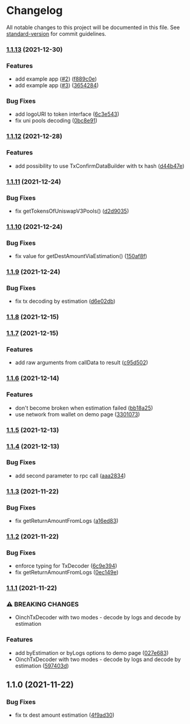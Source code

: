 # Changelog

All notable changes to this project will be documented in this file. See [standard-version](https://github.com/conventional-changelog/standard-version) for commit guidelines.

### [1.1.13](https://github.com/1inch/tx-decoder/compare/v1.1.12...v1.1.13) (2021-12-30)


### Features

* add example app ([#2](https://github.com/1inch/tx-decoder/issues/2)) ([f889c0e](https://github.com/1inch/tx-decoder/commit/f889c0e860e7ed140d3de5d2d4aa3e259fe30efe))
* add example app ([#3](https://github.com/1inch/tx-decoder/issues/3)) ([3654284](https://github.com/1inch/tx-decoder/commit/3654284832deb7b0f0200fa1ef991619c3097e11))


### Bug Fixes

* add logoURI to token interface ([6c3e543](https://github.com/1inch/tx-decoder/commit/6c3e54305acdd9049e34e9960ee08d0fc9196942))
* fix uni pools decoding ([0bc8e91](https://github.com/1inch/tx-decoder/commit/0bc8e91b13fd318a2eccd230746d5e4313526c3b))

### [1.1.12](https://github.com/1inch/tx-decoder/compare/v1.1.11...v1.1.12) (2021-12-28)


### Features

* add possibility to use TxConfirmDataBuilder with tx hash ([d44b47e](https://github.com/1inch/tx-decoder/commit/d44b47e309aa840afcf88148fb40ffd6f23cca0b))

### [1.1.11](https://github.com/1inch/tx-decoder/compare/v1.1.10...v1.1.11) (2021-12-24)


### Bug Fixes

* fix getTokensOfUniswapV3Pools() ([d2d9035](https://github.com/1inch/tx-decoder/commit/d2d9035c0cde2a5849ed9768273ca5c6f7acfd31))

### [1.1.10](https://github.com/1inch/tx-decoder/compare/v1.1.9...v1.1.10) (2021-12-24)


### Bug Fixes

* fix value for getDestAmountViaEstimation() ([150af8f](https://github.com/1inch/tx-decoder/commit/150af8fe01f1fa75e914982d0d49ac8e296e8179))

### [1.1.9](https://github.com/1inch/tx-decoder/compare/v1.1.8...v1.1.9) (2021-12-24)


### Bug Fixes

* fix tx decoding by estimation ([d6e02db](https://github.com/1inch/tx-decoder/commit/d6e02db0665661795e2f5437a2b5eb028c3dffbb))

### [1.1.8](https://github.com/1inch/tx-decoder/compare/v1.1.7...v1.1.8) (2021-12-15)

### [1.1.7](https://github.com/1inch/tx-decoder/compare/v1.1.6...v1.1.7) (2021-12-15)


### Features

* add raw arguments from callData to result ([c95d502](https://github.com/1inch/tx-decoder/commit/c95d5026129d77a28dad1f371781c04471985c8e))

### [1.1.6](https://github.com/1inch/tx-decoder/compare/v1.1.5...v1.1.6) (2021-12-14)


### Features

* don't become broken when estimation failed ([bb18a25](https://github.com/1inch/tx-decoder/commit/bb18a25c76527fb29b593daadc1ea6c28c2f5ce1))
* use network from wallet on demo page ([3301073](https://github.com/1inch/tx-decoder/commit/3301073f4c61529ae0510b843795448666bab951))

### [1.1.5](https://github.com/1inch/tx-decoder/compare/v1.1.4...v1.1.5) (2021-12-13)

### [1.1.4](https://github.com/1inch/tx-decoder/compare/v1.1.3...v1.1.4) (2021-12-13)


### Bug Fixes

* add second parameter to rpc call ([aaa2834](https://github.com/1inch/tx-decoder/commit/aaa283494e50789219992a59224fc76880a8cc53))

### [1.1.3](https://github.com/1inch/tx-decoder/compare/v1.1.2...v1.1.3) (2021-11-22)


### Bug Fixes

* fix getReturnAmountFromLogs ([a16ed83](https://github.com/1inch/tx-decoder/commit/a16ed83731a348708068f87195dd5535ed70658f))

### [1.1.2](https://github.com/1inch/tx-decoder/compare/v1.1.1...v1.1.2) (2021-11-22)


### Bug Fixes

* enforce typing for TxDecoder ([6c9e394](https://github.com/1inch/tx-decoder/commit/6c9e39421bdb7cf9f265a243d666118eeee7eb79))
* fix getReturnAmountFromLogs ([0ec149e](https://github.com/1inch/tx-decoder/commit/0ec149e5eb2b4d046a854502c2d7b42e03235451))

### [1.1.1](https://github.com/1inch/tx-decoder/compare/v1.1.0...v1.1.1) (2021-11-22)


### ⚠ BREAKING CHANGES

* OinchTxDecoder with two modes - decode by logs and decode by estimation

### Features

* add byEstimation or byLogs options to demo page ([027e683](https://github.com/1inch/tx-decoder/commit/027e683a4d33ffd8eb48a1288bc5a46de8e46e9d))
* OinchTxDecoder with two modes - decode by logs and decode by estimation ([597403d](https://github.com/1inch/tx-decoder/commit/597403d53219425978817740d1eeadf0f2862732))

## 1.1.0 (2021-11-22)


### Bug Fixes

* fix tx dest amount estimation ([4f9ad30](https://github.com/1inch/tx-decoder/commit/4f9ad30ac57db9b93649ad40650d19d1043b1db8))
